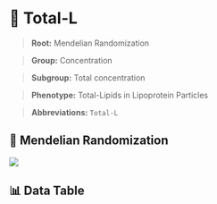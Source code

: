 # 🧪 Total-L

> **Root:** Mendelian Randomization

> **Group:** Concentration  

> **Subgroup:** Total concentration

> **Phenotype:** Total-Lipids in Lipoprotein Particles  

> **Abbreviations:** `Total-L`

## 🧬 Mendelian Randomization  

<img src="/MR/Figures/Inverse/TotalhengxianL.png"/>


## 📊 Data Table


<CsvTableMRI src="/public/MR/Data/Inverse/TotalhengxianL.csv"/>
